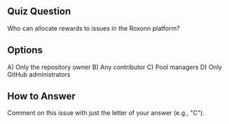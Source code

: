 ## Quiz Question

Who can allocate rewards to issues in the Roxonn platform?

## Options

A) Only the repository owner
B) Any contributor
C) Pool managers
D) Only GitHub administrators

## How to Answer

Comment on this issue with just the letter of your answer (e.g., "C").

<!-- CORRECT_ANSWER: C --> 